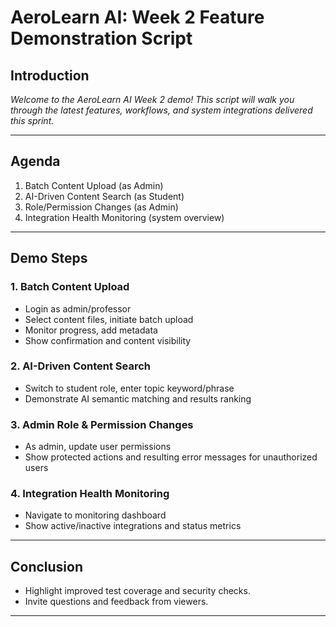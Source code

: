 <!--
File Location: /demos/week2_demo_script.md
Do not relocate. Task 14.5 Demo artifact.
-->

# AeroLearn AI: Week 2 Feature Demonstration Script

## Introduction

*Welcome to the AeroLearn AI Week 2 demo! This script will walk you through the latest features, workflows, and system integrations delivered this sprint.*

---

## Agenda

1. Batch Content Upload (as Admin)
2. AI-Driven Content Search (as Student)
3. Role/Permission Changes (as Admin)
4. Integration Health Monitoring (system overview)

---

## Demo Steps

### 1. Batch Content Upload

- Login as admin/professor
- Select content files, initiate batch upload
- Monitor progress, add metadata
- Show confirmation and content visibility

### 2. AI-Driven Content Search

- Switch to student role, enter topic keyword/phrase
- Demonstrate AI semantic matching and results ranking

### 3. Admin Role & Permission Changes

- As admin, update user permissions
- Show protected actions and resulting error messages for unauthorized users

### 4. Integration Health Monitoring

- Navigate to monitoring dashboard
- Show active/inactive integrations and status metrics

---

## Conclusion

- Highlight improved test coverage and security checks.
- Invite questions and feedback from viewers.

---
